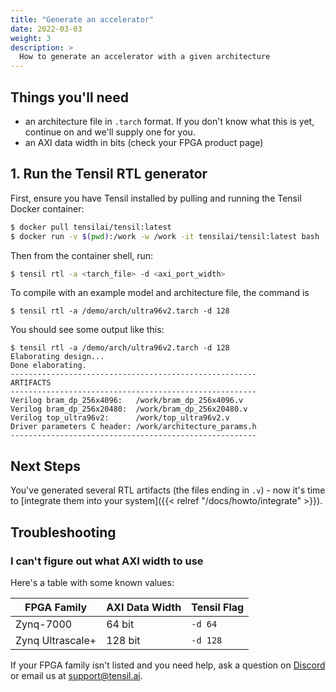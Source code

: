 ```yaml
---
title: "Generate an accelerator"
date: 2022-03-03
weight: 3
description: >
  How to generate an accelerator with a given architecture
---
```


## Things you'll need

- an architecture file in `.tarch` format. If you don't know what this is yet, continue on and we'll supply one for you.
- an AXI data width in bits (check your FPGA product page)


## 1. Run the Tensil RTL generator

First, ensure you have Tensil installed by pulling and running the Tensil Docker container:

```bash
$ docker pull tensilai/tensil:latest
$ docker run -v $(pwd):/work -w /work -it tensilai/tensil:latest bash
```

Then from the container shell, run:

```bash
$ tensil rtl -a <tarch_file> -d <axi_port_width>
```

To compile with an example model and architecture file, the command is
```
$ tensil rtl -a /demo/arch/ultra96v2.tarch -d 128
```

You should see some output like this:

```
$ tensil rtl -a /demo/arch/ultra96v2.tarch -d 128
Elaborating design...
Done elaborating.
-------------------------------------------------------
ARTIFACTS
-------------------------------------------------------
Verilog bram_dp_256x4096:   /work/bram_dp_256x4096.v
Verilog bram_dp_256x20480:  /work/bram_dp_256x20480.v
Verilog top_ultra96v2:      /work/top_ultra96v2.v
Driver parameters C header: /work/architecture_params.h
-------------------------------------------------------
```


## Next Steps

You've generated several RTL artifacts (the files ending in `.v`) - now it's time to [integrate them into your system]({{< relref "/docs/howto/integrate" >}}).


## Troubleshooting

### I can't figure out what AXI width to use

Here's a table with some known values:

|FPGA Family     |AXI Data Width|Tensil Flag|
|----------------|--------------|-----------|
|Zynq-7000       |64 bit        |`-d 64`    |
|Zynq Ultrascale+|128 bit       |`-d 128`   |

If your FPGA family isn't listed and you need help, ask a question on [Discord](https://discord.gg/TSw34H3PXr) or
email us at [support@tensil.ai](mailto:support@tensil.ai).